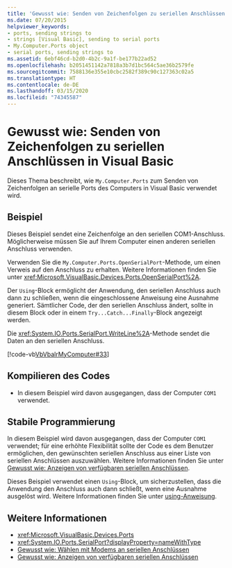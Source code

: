 ```yaml
---
title: 'Gewusst wie: Senden von Zeichenfolgen zu seriellen Anschlüssen'
ms.date: 07/20/2015
helpviewer_keywords:
- ports, sending strings to
- strings [Visual Basic], sending to serial ports
- My.Computer.Ports object
- serial ports, sending strings to
ms.assetid: 6ebf46cd-b2d0-4b2c-9a1f-be177b22ad52
ms.openlocfilehash: b2051451142a7818a3b7d1bc564c5ae36b2579fe
ms.sourcegitcommit: 7588136e355e10cbc2582f389c90c127363c02a5
ms.translationtype: HT
ms.contentlocale: de-DE
ms.lasthandoff: 03/15/2020
ms.locfileid: "74345587"
---
```

# <a name="how-to-send-strings-to-serial-ports-in-visual-basic"></a>Gewusst wie: Senden von Zeichenfolgen zu seriellen Anschlüssen in Visual Basic

Dieses Thema beschreibt, wie `My.Computer.Ports` zum Senden von Zeichenfolgen an serielle Ports des Computers in Visual Basic verwendet wird.  
  
## <a name="example"></a>Beispiel  

 Dieses Beispiel sendet eine Zeichenfolge an den seriellen COM1-Anschluss. Möglicherweise müssen Sie auf Ihrem Computer einen anderen seriellen Anschluss verwenden.  
  
 Verwenden Sie die `My.Computer.Ports.OpenSerialPort`-Methode, um einen Verweis auf den Anschluss zu erhalten. Weitere Informationen finden Sie unter <xref:Microsoft.VisualBasic.Devices.Ports.OpenSerialPort%2A>.  
  
 Der `Using`-Block ermöglicht der Anwendung, den seriellen Anschluss auch dann zu schließen, wenn die eingeschlossene Anweisung eine Ausnahme generiert. Sämtlicher Code, der den seriellen Anschluss ändert, sollte in diesem Block oder in einem `Try...Catch...Finally`-Block angezeigt werden.  
  
 Die <xref:System.IO.Ports.SerialPort.WriteLine%2A>-Methode sendet die Daten an den seriellen Anschluss.  
  
 [!code-vb[VbVbalrMyComputer#33](~/samples/snippets/visualbasic/VS_Snippets_VBCSharp/VbVbalrMyComputer/VB/Class2.vb#33)]  
  
## <a name="compiling-the-code"></a>Kompilieren des Codes  
  
- In diesem Beispiel wird davon ausgegangen, dass der Computer `COM1` verwendet.  
  
## <a name="robust-programming"></a>Stabile Programmierung  

 In diesem Beispiel wird davon ausgegangen, dass der Computer `COM1` verwendet; für eine erhöhte Flexibilität sollte der Code es dem Benutzer ermöglichen, den gewünschten seriellen Anschluss aus einer Liste von seriellen Anschlüssen auszuwählen. Weitere Informationen finden Sie unter [Gewusst wie: Anzeigen von verfügbaren seriellen Anschlüssen](../../../../visual-basic/developing-apps/programming/computer-resources/how-to-show-available-serial-ports.md).  
  
 Dieses Beispiel verwendet einen `Using`-Block, um sicherzustellen, dass die Anwendung den Anschluss auch dann schließt, wenn eine Ausnahme ausgelöst wird. Weitere Informationen finden Sie unter [using-Anweisung](../../../../visual-basic/language-reference/statements/using-statement.md).  
  
## <a name="see-also"></a>Weitere Informationen

- <xref:Microsoft.VisualBasic.Devices.Ports>
- <xref:System.IO.Ports.SerialPort?displayProperty=nameWithType>
- [Gewusst wie: Wählen mit Modems an seriellen Anschlüssen](../../../../visual-basic/developing-apps/programming/computer-resources/how-to-dial-modems-attached-to-serial-ports.md)
- [Gewusst wie: Anzeigen von verfügbaren seriellen Anschlüssen](../../../../visual-basic/developing-apps/programming/computer-resources/how-to-show-available-serial-ports.md)
